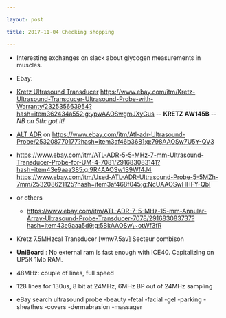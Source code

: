 ```yaml
---

layout: post

title: 2017-11-04 Checking shopping

---
```



-   Interesting exchanges on slack about glycogen measurements
    in muscles.

-   Ebay:

-   [Kretz Ultrasound Transducer](/include/ebay/kretz/)
    https://www.ebay.com/itm/Kretz-Ultrasound-Transducer-Ultrasound-Probe-with-Warranty/232535663954?hash=item362434a552:g:ypwAAOSwgmJXyGus
    -- **KRETZ AW145B** -- *NB on 5th: got it!*
-   [ALT ADR](/include/ebay/atladr/) on
    https://www.ebay.com/itm/Atl-adr-Ultrasound-Probe/253208770177?hash=item3af46b3681:g:798AAOSw7U5Y-QV3
-   https://www.ebay.com/itm/ATL-ADR-5-5-MHz-7-mm-Ultrasound-Transducer-Probe-for-UM-4-7081/291683083141?hash=item43e9aaa385:g:9R4AAOSw1S9Wf4J4
    https://www.ebay.com/itm/Used-ATL-ADR-Ultrasound-Probe-5-5MZh-7mm/253208621125?hash=item3af468f045:g:NcUAAOSwHHFY-QbI
-   or others
    -   https://www.ebay.com/itm/ATL-ADR-7-5-MHz-15-mm-Annular-Array-Ultrasound-Probe-Transducer-7078/291683083737?hash=item43e9aaa5d9:g:5BkAAOSw\~otWf3fR
-   Kretz 7.5MHzcal Transducer \[wnw7.5av\] Secteur combison

-   **UniBoard** : No external ram is fast enough with ICE40.
    Capitalizing on UP5K 1Mb RAM.

-   48MHz: couple of lines, full speed
-   128 lines for 130us, 8 bit at 24MHz, 6MHz BP out of 24MHz sampling

-   eBay search ultrasound probe -beauty -fetal -facial -gel -parking
    -sheathes -covers -dermabrasion -massager

